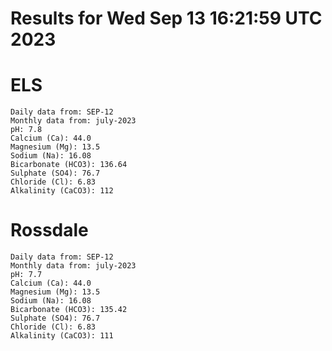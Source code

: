 # Results for Wed Sep 13 16:21:59 UTC 2023
# ELS
```
Daily data from: SEP-12
Monthly data from: july-2023
pH: 7.8
Calcium (Ca): 44.0
Magnesium (Mg): 13.5
Sodium (Na): 16.08
Bicarbonate (HCO3): 136.64
Sulphate (SO4): 76.7
Chloride (Cl): 6.83
Alkalinity (CaCO3): 112
```
# Rossdale
```
Daily data from: SEP-12
Monthly data from: july-2023
pH: 7.7
Calcium (Ca): 44.0
Magnesium (Mg): 13.5
Sodium (Na): 16.08
Bicarbonate (HCO3): 135.42
Sulphate (SO4): 76.7
Chloride (Cl): 6.83
Alkalinity (CaCO3): 111
```
